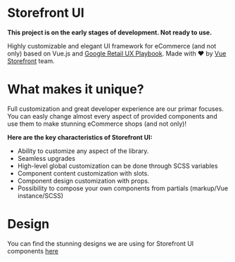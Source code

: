 # Storefront UI

**This project is on the early stages of development. Not ready to use.**


Highly customizable and elegant UI framework for eCommerce (and not only) based on Vue.js and [Google Retail UX Playbook](https://services.google.com/fh/files/events/pdf_retail_ux_playbook.pdf). Made with ❤️ by [Vue Storefront](https://github.com/DivanteLtd/vue-storefront) team.

# What makes it unique?

Full customization and great developer experience are our primar focuses. You can easly change almost every aspect of provided components and use them to make stunning eCommerce shops (and not only)!

**Here are the key characteristics of Storefront UI:**
- Ability to customize any aspect of the library.
- Seamless upgrades
- High-level global customization can be done through SCSS variables
- Component content customization with slots.
- Component design customization with props.
- Possibility to compose your own components from partials (markup/Vue instance/SCSS)

# Design

You can find the stunning designs we are using for Storefront UI components [here](https://www.figma.com/file/hrwE3VsMBHgdJoS86rVr4W/Desktop-%26-Mobile-Vue-Storefront?node-id=99%3A0)
